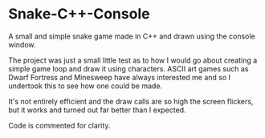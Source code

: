 # Snake-C++-Console
A small and simple snake game made in C++ and drawn using the console window.

The project was just a small little test as to how I would go about creating a simple game loop and draw it using characters. ASCII art games such as Dwarf Fortress and Minesweep have always interested me and so I undertook this to see how one could be made.

It's not entirely efficient and the draw calls are so high the screen flickers, but it works and turned out far better than I expected.

Code is commented for clarity.
